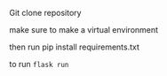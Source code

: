Git clone repository

make sure to make a virtual environment

then run pip install requirements.txt

to run `flask run`